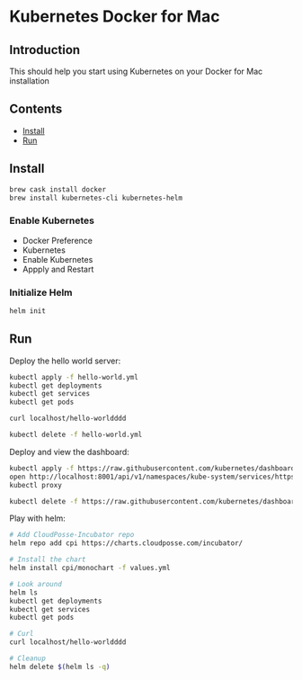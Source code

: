 # Kubernetes Docker for Mac

## Introduction

This should help you start using Kubernetes on your Docker for Mac installation

## Contents

- [Install](#install)
- [Run](#run)

## Install

```bash
brew cask install docker
brew install kubernetes-cli kubernetes-helm
```

### Enable Kubernetes

- Docker Preference
- Kubernetes
- Enable Kubernetes
- Appply and Restart

### Initialize Helm

```bash
helm init
```

## Run

Deploy the hello world server:

```bash
kubectl apply -f hello-world.yml
kubectl get deployments
kubectl get services
kubectl get pods

curl localhost/hello-worldddd

kubectl delete -f hello-world.yml
```

Deploy and view the dashboard:

```bash
kubectl apply -f https://raw.githubusercontent.com/kubernetes/dashboard/master/src/deploy/recommended/kubernetes-dashboard.yaml
open http://localhost:8001/api/v1/namespaces/kube-system/services/https:kubernetes-dashboard:/proxy/
kubectl proxy

kubectl delete -f https://raw.githubusercontent.com/kubernetes/dashboard/master/src/deploy/recommended/kubernetes-dashboard.yaml
```

Play with helm:

```bash
# Add CloudPosse-Incubator repo
helm repo add cpi https://charts.cloudposse.com/incubator/

# Install the chart
helm install cpi/monochart -f values.yml

# Look around
helm ls
kubectl get deployments
kubectl get services
kubectl get pods

# Curl
curl localhost/hello-worldddd

# Cleanup
helm delete $(helm ls -q)
```
